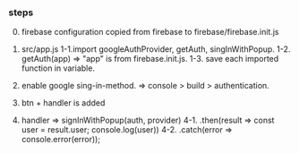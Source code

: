 ### steps
0. firebase configuration copied from firebase to firebase/firebase.init.js
1. src/app.js
1-1.import googleAuthProvider, getAuth, singInWithPopup.
1-2. getAuth(app) => "app" is from firebase.init.js.
1-3. save each imported function in variable.

2. enable google sing-in-method. => console > build > authentication.
3. btn + handler is added
4. handler => signInWithPopup(auth, provider)
4-1. .then(result => const user = result.user;
console.log(user))
4-2. .catch(error => console.error(error));
